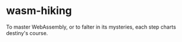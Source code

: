 # wasm-hiking
To master WebAssembly, or to falter in its mysteries, each step charts destiny's course.
